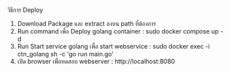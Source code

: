 วิธีการ Deploy 
1. Download Package และ extract ลงบน path ที่ต้องการ
2. Run command เพื่อ Deploy golang container : sudo docker compose up -d
3. Run Start service golang เพื่อ start webservice : sudo docker exec -i ctn_golang sh -c 'go run main.go'
4. เปิด browser เพื่อทดสอบ webserver : http://localhost:8080
